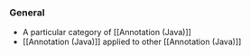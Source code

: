 ### General
- A particular category of [[Annotation (Java)]]
- [[Annotation (Java)]] applied to other [[Annotation (Java)]]